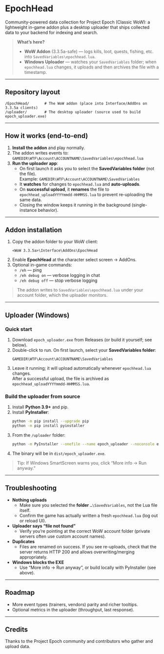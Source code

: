 # EpochHead

Community-powered data collection for Project Epoch (Classic WoW): a lightweight in-game addon plus a desktop uploader that ships collected data to your backend for indexing and search.

> **What’s here?**
>
> - **WoW Addon** (3.3.5a-safe) — logs kills, loot, quests, fishing, etc. into `SavedVariables\epochhead.lua`.
> - **Windows Uploader** — watches your `SavedVariables` folder; when `epochhead.lua` changes, it uploads and then archives the file with a timestamp.

---

## Repository layout

```
/EpochHead/       # The WoW addon (place into Interface/AddOns on 3.3.5a clients)
/uploader/        # The desktop uploader (source used to build epoch_uploader.exe)
```

---

## How it works (end-to-end)

1. **Install the addon** and play normally.
2. The addon writes events to:  
   `GAMEDIR\WTF\Account\ACCOUNTNAME\SavedVariables\epochhead.lua`
3. **Run the uploader app**:
   - On first launch it asks you to select the **SavedVariables folder** (not the file).  
     Example: `GAMEDIR\WTF\Account\ACCOUNTNAME\SavedVariables`
   - It **watches** for changes to `epochhead.lua` and **auto-uploads**.
   - On **successful upload**, it **renames** the file to `epochhead_uploadYYYYmmdd-HHMMSS.lua` to prevent re-uploading the same data.
   - Closing the window keeps it running in the background (single-instance behavior).

---

## Addon installation

1. Copy the addon folder to your WoW client:
   ```
   <WoW 3.3.5a>\Interface\AddOns\EpochHead
   ```
2. Enable **EpochHead** at the character select screen → AddOns.
3. Optional in-game commands:
   - `/eh` — ping
   - `/eh debug on` — verbose logging in chat
   - `/eh debug off` — stop verbose logging

> The addon writes to `SavedVariables\epochhead.lua` under your account folder, which the uploader monitors.

---

## Uploader (Windows)

### Quick start

1. Download `epoch_uploader.exe` from Releases (or build it yourself; see below).
2. Double-click to run. On first launch, select your **SavedVariables folder**:
   ```
   GAMEDIR\WTF\Account\ACCOUNTNAME\SavedVariables
   ```
3. Leave it running; it will upload automatically whenever `epochhead.lua` changes.  
   After a successful upload, the file is archived as `epochhead_uploadYYYYmmdd-HHMMSS.lua`.

### Build the uploader from source

1. Install **Python 3.9+** and pip.
2. Install **PyInstaller**:
   ```bash
   python -m pip install --upgrade pip
   python -m pip install pyinstaller
   ```
3. From the `/uploader` folder:
   ```bash
   python -m PyInstaller --onefile --name epoch_uploader --noconsole epoch_uploader.py
   ```
4. The binary will be in `dist/epoch_uploader.exe`.

> Tip: If Windows SmartScreen warns you, click “More info → Run anyway.”

---

## Troubleshooting

- **Nothing uploads**  
  - Make sure you selected the **folder** `…\SavedVariables`, not the Lua file itself.  
  - Confirm the game has actually written a fresh `epochhead.lua` (log out or reload UI).
- **Uploader says “file not found”**  
  - Verify you’re pointing at the correct WoW account folder (private servers often use custom account names).
- **Duplicates**  
  - Files are renamed on success. If you see re-uploads, check that the server returns HTTP 200 and allows overwriting/merging appropriately.
- **Windows blocks the EXE**  
  - Use “More info → Run anyway”, or build locally with PyInstaller (see above).

---

## Roadmap

- More event types (trainers, vendors) parity and richer tooltips.
- Optional metrics in the uploader (throughput, last response).

---

## Credits

Thanks to the Project Epoch community and contributors who gather and upload data.

